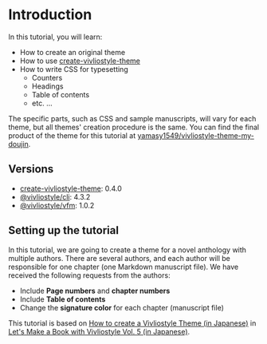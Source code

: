 # Introduction

In this tutorial, you will learn:

- How to create an original theme
- How to use [create-vivliostyle-theme][]
- How to write CSS for typesetting
  - Counters
  - Headings
  - Table of contents
  - etc. ...

The specific parts, such as CSS and sample manuscripts, will vary for each theme, but all themes' creation procedure is the same. You can find the final product of the theme for this tutorial at [yamasy1549/vivliostyle-theme-my-doujin](https://github.com/yamasy1549/vivliostyle-theme-my-doujin).

## Versions

- [create-vivliostyle-theme][]: 0.4.0
- [@vivliostyle/cli](https://github.com/vivliostyle/vivliostyle-cli): 4.3.2
- [@vivliostyle/vfm](https://github.com/vivliostyle/vfm/): 1.0.2

## Setting up the tutorial

In this tutorial, we are going to create a theme for a novel anthology with multiple authors. There are several authors, and each author will be responsible for one chapter (one Markdown manuscript file). We have received the following requests from the authors:

- Include **Page numbers** and **chapter numbers**
- Include **Table of contents**
- Change the **signature color** for each chapter (manuscript file)

This tutorial is based on [How to create a Vivliostyle Theme (in Japanese)](https://vivliostyle.github.io/vivliostyle_doc/ja/vivliostyle-user-group-vol5/content/yamasy/index.html) in [Let's Make a Book with Vivliostyle Vol. 5 (in Japanese)](https://vivliostyle.org/ja/make-books-with-vivliostyle/#vivliostyle-%E3%81%A7%E6%9C%AC%E3%82%92%E4%BD%9C%E3%82%8D%E3%81%86-vol52021%E5%B9%B47%E6%9C%8811%E6%97%A5).

[create-vivliostyle-theme]: https://github.com/vivliostyle/themes/tree/master/packages/create-vivliostyle-theme
